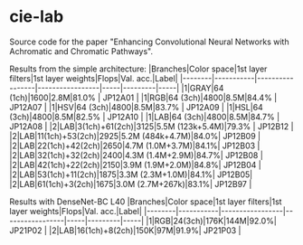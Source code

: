 # cie-lab
Source code for the paper "Enhancing Convolutional Neural Networks with Achromatic and Chromatic Pathways".

Results from the simple architecture:
|Branches|Color space|1st layer filters|1st layer weights|Flops|Val. acc.|Label|
|--------|-----------|-----------------|-----------------|-----|---------|-----|
|1|GRAY|64 (1ch)|1600|2.8M|81.0\% | JP12A01 |
|1|RGB|64 (3ch)|4800|8.5M|84.4\% | JP12A07 |
|1|HSV|64 (3ch)|4800|8.5M|83.7\% | JP12A09 |
|1|HSL|64 (3ch)|4800|8.5M|82.5\% | JP12A10 |
|1|LAB|64 (3ch)|4800|8.5M|84.7\% | JP12A08 |
|2|LAB|3(1ch)+61(2ch)|3125|5.5M (123k+5.4M)|79.3\% | JP12B12 |
|2|LAB|11(1ch)+53(2ch)|2925|5.2M (484k+4.7M)|84.0\%| JP12B09 |
|2|LAB|22(1ch)+42(2ch)|2650|4.7M (1.0M+3.7M)|84.1\%| JP12B03 |
|2|LAB|32(1ch)+32(2ch)|2400|4.3M (1.4M+2.9M)|84.7\%| JP12B08 |
|2|LAB|42(1ch)+22(2ch)|2150|3.9M (1.9M+2.0M)|84.8\%| JP12B04 |
|2|LAB|53(1ch)+11(2ch)|1875|3.3M (2.3M+1.0M)|84.1\%| JP12B05|
|2|LAB|61(1ch)+3(2ch)|1675|3.0M (2.7M+267k)|83.1\%| JP12B97 |


Results with DenseNet-BC L40
|Branches|Color space|1st layer filters|1st layer weights|Flops|Val. acc.|Label|
|--------|-----------|-----------------|-----------------|-----|---------|-----|
|1|RGB|24(3ch)|176K|144M|92.0\%| JP21P02 |
|2|LAB|16(1ch)+8(2ch)|150K|97M|91.9\%| JP21P03 |

